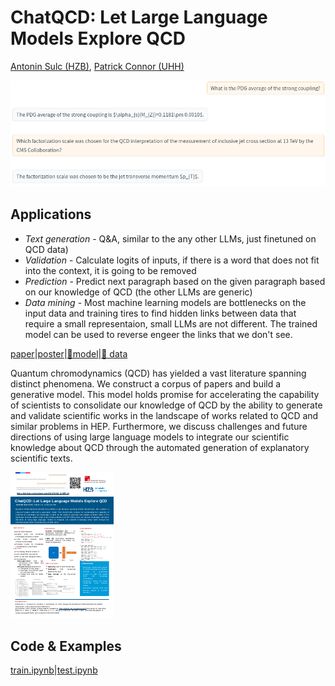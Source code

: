 # ChatQCD: Let Large Language Models Explore QCD
[Antonin Sulc (HZB)](https://sulcantonin.github.io/), [Patrick Connor (UHH)](https://www.desy.de/~connorpa/)

![ChatQCD Examples](qcd_example2.png)

## Applications
- *Text generation* - Q&A, similar to the any other LLMs, just finetuned on QCD data)
- *Validation* - Calculate logits of inputs, if there is a word that does not fit into the context, it is going to be removed
- *Prediction* - Predict next paragraph based on the given paragraph based on our knowledge of QCD (the other LLMs are generic)
- *Data mining* - Most machine learning models are bottlenecks on the input data and training tires to find hidden links between data that require a small representaion, small LLMs are not different. The trained model can be used to reverse engeer the links that we don't see. 

[paper](ChatQCD_POS.pdf)|[poster](https://indico.cern.ch/event/1291157/contributions/5902233/attachments/2896991/5080392/CHATQCD_ICHEP24.pdf)|[🤗model](https://huggingface.co/sulcan/CHATQCD)|[🤗 data](https://huggingface.co/datasets/sulcan/ChatQCD/)

Quantum chromodynamics (QCD) has yielded a vast literature spanning distinct phenomena. We construct a corpus of papers and build a generative model. This model holds promise for accelerating the capability of scientists to consolidate our knowledge of QCD by the ability to generate and validate scientific works in the landscape of works related to QCD and similar problems in HEP. Furthermore, we discuss challenges and future directions of using large language models to integrate our scientific knowledge about QCD through the automated generation of explanatory scientific texts.

![poster](CHATQCD_ICHEP24.png)

## Code & Examples
[train.ipynb](train.ipynb)|[test.ipynb](test.ipynb)

